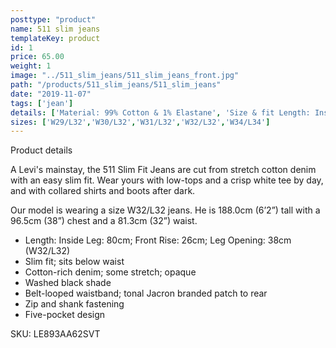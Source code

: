 ```yaml
---
posttype: "product"
name: 511 slim jeans
templateKey: product
id: 1
price: 65.00
weight: 1
image: "../511_slim_jeans/511_slim_jeans_front.jpg"
path: "/products/511_slim_jeans/511_slim_jeans"
date: "2019-11-07"
tags: ['jean']
details: ['Material: 99% Cotton & 1% Elastane', 'Size & fit Length: Inside Leg: 80cm; Front Rise: 26cm; Leg Opening: 38cm','Care: Cold machine wash. Do not tumble dry. Warm iron.','brand donates 1% or more of all profits to a charitable cause',]
sizes: ['W29/L32','W30/L32','W31/L32','W32/L32','W34/L34']
---
```


<!-- ![alt text](/products/black_100_polo/black_100_polo.jpg) -->


Product details

A Levi's mainstay, the 511 Slim Fit Jeans are cut from stretch cotton denim with an easy slim fit. Wear yours with low-tops and a crisp white tee by day, and with collared shirts and boots after dark.

Our model is wearing a size W32/L32 jeans. He is 188.0cm (6’2”) tall with a 96.5cm (38”) chest and a 81.3cm (32”) waist.

- Length: Inside Leg: 80cm; Front Rise: 26cm; Leg Opening: 38cm (W32/L32)
- Slim fit; sits below waist
- Cotton-rich denim; some stretch; opaque
- Washed black shade
- Belt-looped waistband; tonal Jacron branded patch to rear
- Zip and shank fastening
- Five-pocket design

SKU: LE893AA62SVT


